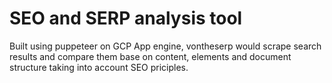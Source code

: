 # SEO and SERP analysis tool

Built using puppeteer on GCP App engine, vontheserp would scrape search results and compare them base on content, elements and document structure taking into account SEO priciples.

